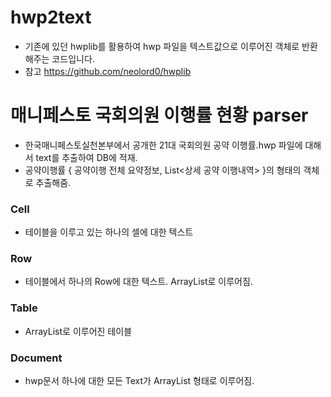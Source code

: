 # hwp2text
- 기존에 있던 hwplib를 활용하여 hwp 파일을 텍스트값으로 이루어진 객체로 반환해주는 코드입니다.
- 참고 https://github.com/neolord0/hwplib

# 매니페스토 국회의원 이행률 현황 parser
- 한국매니페스토실천본부에서 공개한 21대 국회의원 공약 이행률.hwp 파일에 대해서 text를 추출하여 DB에 적재.
- 공약이행률 { 공약이행 전체 요약정보, List<상세 공약 이행내역> }의 형태의 객체로 추출해줌.

### Cell
- 테이블을 이루고 있는 하나의 셀에 대한 텍스트

### Row
- 테이블에서 하나의 Row에 대한 텍스트. ArrayList<Cell>로 이루어짐.

### Table
- ArrayList<Row>로 이루어진 테이블

### Document
- hwp문서 하나에 대한 모든 Text가 ArrayList<Table> 형태로 이루어짐.



